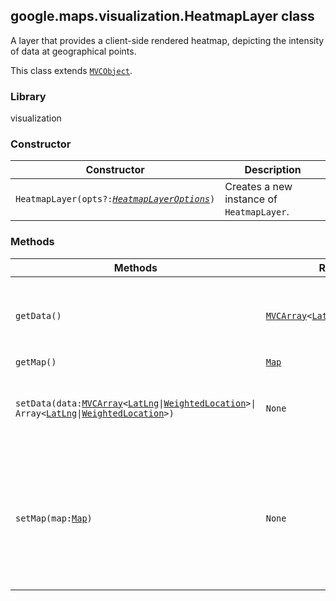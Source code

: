 <h2 id="HeatmapLayer">
google.maps.visualization.HeatmapLayer
class
</h2><p>A layer that provides a client-side rendered heatmap, depicting the intensity of data at geographical points.</p><p>This class extends
<code><a href="https://github.com/amenadiel/google-maps-documentation/blob/master/docs/google.maps.MVCObject.md">MVCObject</a></code>.
</p><h3>Library</h3><p>visualization</p><h3>Constructor</h3><table summary="class HeatmapLayer - Constructor" width="100%">
<thead>
<tr><th>Constructor</th>
<th>Description</th>
</tr></thead>
<tbody>
<tr>
<td><code>HeatmapLayer(opts?:<a href="https://github.com/amenadiel/google-maps-documentation/blob/master/docs/google.maps.visualization.HeatmapLayerOptions.md"><em>HeatmapLayerOptions</em></a>)</code></td>
<td>Creates a new instance of <code>HeatmapLayer</code>.</td>
</tr>
</tbody>
</table><h3>Methods</h3><table summary="class HeatmapLayer - Methods" width="100%">
<thead>
<tr><th>Methods</th>
<th>Return Value</th>
<th>Description</th>
</tr></thead>
<tbody>
<tr>
<td><code>getData()</code></td>
<td><code><a href="https://github.com/amenadiel/google-maps-documentation/blob/master/docs/google.maps.MVCArray.md">MVCArray</a>&lt;<a href="https://github.com/amenadiel/google-maps-documentation/blob/master/docs/google.maps.LatLng.md">LatLng</a>|<a href="https://github.com/amenadiel/google-maps-documentation/blob/master/docs/google.maps.visualization.WeightedLocation.md">WeightedLocation</a>&gt;</code></td>
<td>Returns the data points currently displayed by this heatmap.</td>
</tr>
<tr>
<td><code>getMap()</code></td>
<td><code><a href="https://github.com/amenadiel/google-maps-documentation/blob/master/docs/google.maps.Map.md">Map</a></code></td>
<td></td>
</tr>
<tr>
<td><code>setData(data:<a href="https://github.com/amenadiel/google-maps-documentation/blob/master/docs/google.maps.MVCArray.md">MVCArray</a>&lt;<a href="https://github.com/amenadiel/google-maps-documentation/blob/master/docs/google.maps.LatLng.md">LatLng</a>|<a href="https://github.com/amenadiel/google-maps-documentation/blob/master/docs/google.maps.visualization.WeightedLocation.md">WeightedLocation</a>&gt;|
Array&lt;<a href="https://github.com/amenadiel/google-maps-documentation/blob/master/docs/google.maps.LatLng.md">LatLng</a>|<a href="https://github.com/amenadiel/google-maps-documentation/blob/master/docs/google.maps.visualization.WeightedLocation.md">WeightedLocation</a>&gt;)</code></td>
<td><code>None</code></td>
<td>Sets the data points to be displayed by this heatmap.</td>
</tr>
<tr>
<td><code>setMap(map:<a href="https://github.com/amenadiel/google-maps-documentation/blob/master/docs/google.maps.Map.md">Map</a>)</code></td>
<td><code>None</code></td>
<td>Renders the heatmap on the specified map. If map is set to null, the heatmap will be removed.</td>
</tr>
</tbody>
</table>
